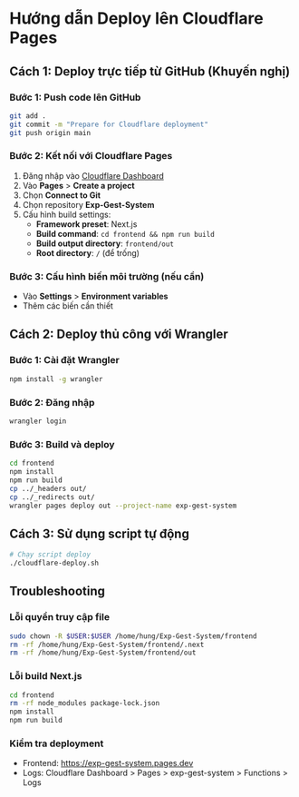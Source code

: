 # Hướng dẫn Deploy lên Cloudflare Pages

## Cách 1: Deploy trực tiếp từ GitHub (Khuyến nghị)

### Bước 1: Push code lên GitHub
```bash
git add .
git commit -m "Prepare for Cloudflare deployment"
git push origin main
```

### Bước 2: Kết nối với Cloudflare Pages
1. Đăng nhập vào [Cloudflare Dashboard](https://dash.cloudflare.com/)
2. Vào **Pages** > **Create a project**
3. Chọn **Connect to Git**
4. Chọn repository **Exp-Gest-System**
5. Cấu hình build settings:
   - **Framework preset**: Next.js
   - **Build command**: `cd frontend && npm run build`
   - **Build output directory**: `frontend/out`
   - **Root directory**: `/` (để trống)

### Bước 3: Cấu hình biến môi trường (nếu cần)
- Vào **Settings** > **Environment variables**
- Thêm các biến cần thiết

## Cách 2: Deploy thủ công với Wrangler

### Bước 1: Cài đặt Wrangler
```bash
npm install -g wrangler
```

### Bước 2: Đăng nhập
```bash
wrangler login
```

### Bước 3: Build và deploy
```bash
cd frontend
npm install
npm run build
cp ../_headers out/
cp ../_redirects out/
wrangler pages deploy out --project-name exp-gest-system
```

## Cách 3: Sử dụng script tự động

```bash
# Chạy script deploy
./cloudflare-deploy.sh
```

## Troubleshooting

### Lỗi quyền truy cập file
```bash
sudo chown -R $USER:$USER /home/hung/Exp-Gest-System/frontend
rm -rf /home/hung/Exp-Gest-System/frontend/.next
rm -rf /home/hung/Exp-Gest-System/frontend/out
```

### Lỗi build Next.js
```bash
cd frontend
rm -rf node_modules package-lock.json
npm install
npm run build
```

### Kiểm tra deployment
- Frontend: https://exp-gest-system.pages.dev
- Logs: Cloudflare Dashboard > Pages > exp-gest-system > Functions > Logs
